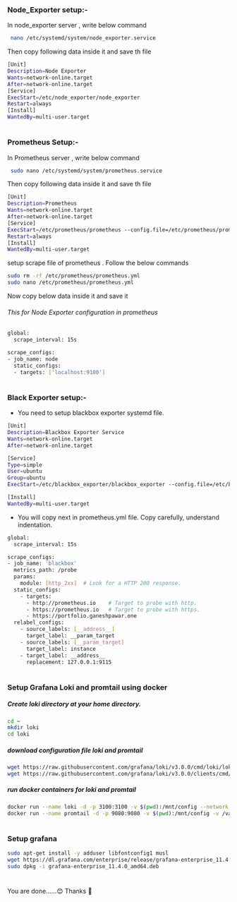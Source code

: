### Node_Exporter setup:-

In node_exporter server , write below command

```bash
 nano /etc/systemd/system/node_exporter.service
```

Then copy following data inside it and save th file

```bash
[Unit]
Description=Node Exporter
Wants=network-online.target
After=network-online.target
[Service]
ExecStart=/etc/node_exporter/node_exporter
Restart=always
[Install]
WantedBy=multi-user.target
```

#

### Prometheus Setup:-

In Prometheus server , write below command

```bash
 sudo nano /etc/systemd/system/prometheus.service
```

Then copy following data inside it and save th file

```bash
[Unit]
Description=Prometheus
Wants=network-online.target
After=network-online.target
[Service]
ExecStart=/etc/prometheus/prometheus --config.file=/etc/prometheus/prometheus.yml
Restart=always
[Install]
WantedBy=multi-user.target
```

setup scrape file of prometheus . Follow the below commands

```bash
sudo rm -rf /etc/prometheus/prometheus.yml
sudo nano /etc/prometheus/prometheus.yml
```

Now copy below data inside it and save it
###### This for Node Exporter configuration in prometheus      
```bash  
global:
  scrape_interval: 15s

scrape_configs:
- job_name: node
  static_configs:
  - targets: ['localhost:9100']
```

#

### Black Exporter setup:-

- You need to setup blackbox exporter systemd file.

```bash
[Unit]
Description=Blackbox Exporter Service
Wants=network-online.target
After=network-online.target

[Service]
Type=simple
User=ubuntu
Group=ubuntu
ExecStart=/etc/blackbox_exporter/blackbox_exporter --config.file=/etc/blackbox_exporter/blackbox.yml

[Install]
WantedBy=multi-user.target
```

- You will copy next in prometheus.yml file. Copy carefully, understand indentation.

```bash
global:
  scrape_interval: 15s

scrape_configs:
- job_name: 'blackbox'
  metrics_path: /probe
  params:
    module: [http_2xx]  # Look for a HTTP 200 response.
  static_configs:
    - targets:
      - http://prometheus.io    # Target to probe with http.
      - https://prometheus.io   # Target to probe with https.
      - https://portfolio.ganeshpawar.one
  relabel_configs:
    - source_labels: [__address__]
      target_label: __param_target
    - source_labels: [__param_target]
      target_label: instance
    - target_label: __address__
      replacement: 127.0.0.1:9115
```

#

### Setup Grafana Loki and promtail using docker

##### Create loki directory at your home directory.
```bash
cd ~
mkdir loki
cd loki
```

##### download configuration file loki and promtail
```bash
wget https://raw.githubusercontent.com/grafana/loki/v3.0.0/cmd/loki/loki-local-config.yaml -O loki-config.yaml
wget https://raw.githubusercontent.com/grafana/loki/v3.0.0/clients/cmd/promtail/promtail-docker-config.yaml -O promtail-config.yaml
```

##### run docker containers for loki and promtail
```bash
docker run --name loki -d -p 3100:3100 -v $(pwd):/mnt/config --network loki-promtail grafana/loki:3.2.1 -config.file=/mnt/config/loki-config.yaml
docker run --name promtail -d -p 9080:9080 -v $(pwd):/mnt/config -v /var/log:/var/log --network loki-promtail grafana/promtail:3.2.1 -config.file=/mnt/config/promtail-config.yaml
```

#

### Setup grafana

```bash
sudo apt-get install -y adduser libfontconfig1 musl
wget https://dl.grafana.com/enterprise/release/grafana-enterprise_11.4.0_amd64.deb
sudo dpkg -i grafana-enterprise_11.4.0_amd64.deb
```

#

You are done......😊
Thanks 🙏
